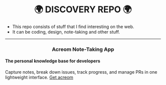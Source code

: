 <div align="center">
  <h1>
    🌍 DISCOVERY REPO 🌍
  </h1>
</div>

- This repo consists of stuff that I find interesting on the web.</br>
- It can be coding, design, note-taking and other stuff.

***

<h3 align="center">Acreom Note-Taking App</h3>
<h4><strong>The personal knowledge base for developers</strong></h4>

Capture notes, break down issues, track progress, and manage PRs in one lightweight interface.
<a href="https://acreom.com/">Get acreom</a>
